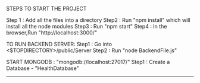 
STEPS TO START THE PROJECT

Step 1 : Add all the files into a directory
Step2 : Run "npm install" which will install all the node modules
Step3 : Run "npm start"
Step4 : In the browser,Run "http://localhost:3000/"

TO RUN BACKEND SERVER:
Step1 : Go into <$TOPDIRECTORY>/public/Server
Step2 : Run "node BackendFile.js"

START MONGODB : "mongodb://localhost:27017/"
Step1 : Create a Database - "HealthDatabase" 

------------------------------------------------------------------------------



